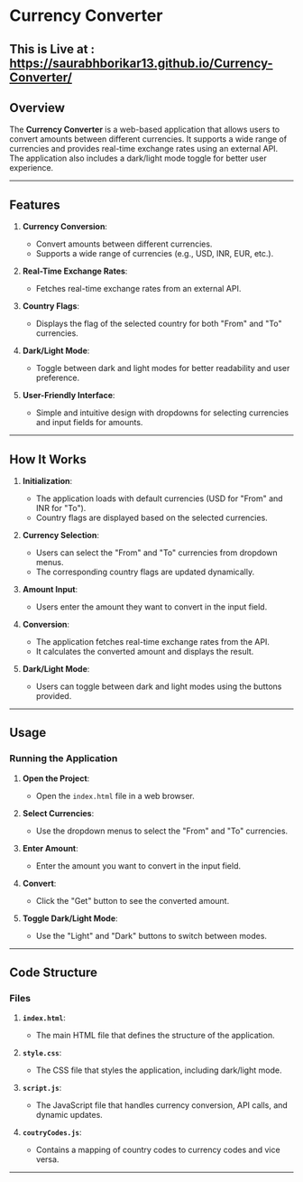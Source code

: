 # Currency Converter

## This is Live at : https://saurabhborikar13.github.io/Currency-Converter/
## Overview

The **Currency Converter** is a web-based application that allows users to convert amounts between different currencies. It supports a wide range of currencies and provides real-time exchange rates using an external API. The application also includes a dark/light mode toggle for better user experience.

---

## Features

1. **Currency Conversion**:
   - Convert amounts between different currencies.
   - Supports a wide range of currencies (e.g., USD, INR, EUR, etc.).

2. **Real-Time Exchange Rates**:
   - Fetches real-time exchange rates from an external API.

3. **Country Flags**:
   - Displays the flag of the selected country for both "From" and "To" currencies.

4. **Dark/Light Mode**:
   - Toggle between dark and light modes for better readability and user preference.

5. **User-Friendly Interface**:
   - Simple and intuitive design with dropdowns for selecting currencies and input fields for amounts.

---

## How It Works

1. **Initialization**:
   - The application loads with default currencies (USD for "From" and INR for "To").
   - Country flags are displayed based on the selected currencies.

2. **Currency Selection**:
   - Users can select the "From" and "To" currencies from dropdown menus.
   - The corresponding country flags are updated dynamically.

3. **Amount Input**:
   - Users enter the amount they want to convert in the input field.

4. **Conversion**:
   - The application fetches real-time exchange rates from the API.
   - It calculates the converted amount and displays the result.

5. **Dark/Light Mode**:
   - Users can toggle between dark and light modes using the buttons provided.

---

## Usage

### Running the Application

1. **Open the Project**:
   - Open the `index.html` file in a web browser.

2. **Select Currencies**:
   - Use the dropdown menus to select the "From" and "To" currencies.

3. **Enter Amount**:
   - Enter the amount you want to convert in the input field.

4. **Convert**:
   - Click the "Get" button to see the converted amount.

5. **Toggle Dark/Light Mode**:
   - Use the "Light" and "Dark" buttons to switch between modes.

---

## Code Structure

### Files

1. **`index.html`**:
   - The main HTML file that defines the structure of the application.

2. **`style.css`**:
   - The CSS file that styles the application, including dark/light mode.

3. **`script.js`**:
   - The JavaScript file that handles currency conversion, API calls, and dynamic updates.

4. **`coutryCodes.js`**:
   - Contains a mapping of country codes to currency codes and vice versa.

---
